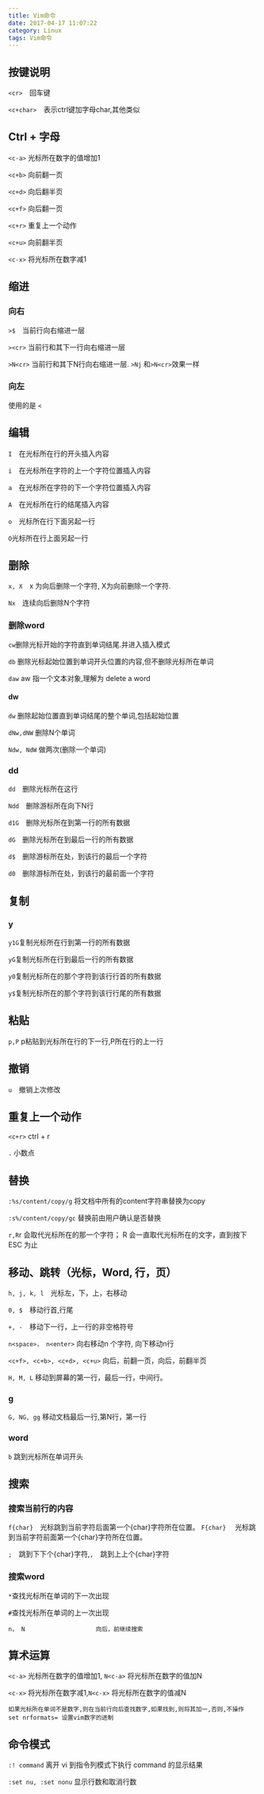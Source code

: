 ```yaml
---
title: Vim命令
date: 2017-04-17 11:07:22
category: Linux
tags: Vim命令
---
```

按键说明
---
`<cr>`&emsp;回车键

`<c+char>`&emsp;表示ctrl键加字母char,其他类似

Ctrl + 字母
---
`<c-a>` 光标所在数字的值增加1

`<c+b>` 向前翻一页

`<c+d>` 向后翻半页

`<c+f>` 向后翻一页

`<c+r>` 重复上一个动作

`<c+u>` 向前翻半页

`<c-x>` 将光标所在数字减1


缩进
---
### 向右
`>$`&emsp;当前行向右缩进一层

`><cr>` 当前行和其下一行向右缩进一层

`>N<cr>` 当前行和其下N行向右缩进一层. `>Nj` 和`>N<cr>`效果一样

### 向左
使用的是 `<`

编辑
---
`I`&emsp;在光标所在行的开头插入内容

`i`&emsp;在光标所在字符的上一个字符位置插入内容

`a`&emsp;在光标所在字符的下一个字符位置插入内容

`A`&emsp;在光标所在行的结尾插入内容

`o`&emsp;光标所在行下面另起一行

`O`光标所在行上面另起一行

删除
---
`x, X`&emsp;x 为向后删除一个字符, X为向前删除一个字符. 

`Nx`&emsp;连续向后删除N个字符

### 删除word

`cw`删除光标开始的字符直到单词结尾.并进入插入模式

`db` 删除光标起始位置到单词开头位置的内容,但不删除光标所在单词

`daw` aw 指一个文本对象,理解为 delete a word

#### dw

`dw` 删除起始位置直到单词结尾的整个单词,包括起始位置

`dNw,dNW` 删除N个单词

`Ndw, NdW` 做两次(删除一个单词)

### dd

`dd`&emsp;删除光标所在这行

`Ndd`&emsp;删除游标所在向下N行

`d1G`&emsp;删除光标所在到第一行的所有数据

`dG`&emsp;删除光标所在到最后一行的所有数据

`d$`&emsp;删除游标所在处，到该行的最后一个字符

`d0`&emsp;删除游标所在处，到该行的最前面一个字符

复制
---
### y
`y1G`复制光标所在行到第一行的所有数据

`yG`复制光标所在行到最后一行的所有数据

`y0`复制光标所在的那个字符到该行行首的所有数据

`y$`复制光标所在的那个字符到该行行尾的所有数据

粘贴
---	
`p,P` p粘贴到光标所在行的下一行,P所在行的上一行

撤销
---
`u`&emsp;撤销上次修改

重复上一个动作
---
`<c+r>` ctrl + r

`.`	小数点
	
替换
---
`:%s/content/copy/g` 将文档中所有的content字符串替换为copy

`:s%/content/copy/gc` 替换前由用户确认是否替换

`r,R`r 会取代光标所在的那一个字符； R 会一直取代光标所在的文字，直到按下ESC 为止

移动、跳转（光标，Word, 行，页）
---
`h, j, k, l`&emsp;光标左，下，上，右移动

`0, $`&emsp;移动行首,行尾

`+, -`&emsp;移动下一行，上一行的非空格符号

`n<space>， n<enter>` 向右移动n 个字符, 向下移动n行

`<c+f>, <c+b>, <c+d>, <c+u>` 向后，前翻一页，向后，前翻半页	

`H, M, L` 移动到屏幕的第一行，最后一行，中间行。

### g
`G, NG, gg` 移动文档最后一行,第N行，第一行

### word
`b` 跳到光标所在单词开头

搜索
---
### 搜索当前行的内容
`f{char}`&emsp;光标跳到当前字符后面第一个{char}字符所在位置。 `F{char}` &emsp;光标跳到当前字符前面第一个{char}字符所在位置。 

`;`&emsp;跳到下下个{char}字符,`,`&emsp;跳到上上个{char}字符

### 搜索word
`*`查找光标所在单词的下一次出现	

`#`查找光标所在单词的上一次出现

	n， N					向后，前继续搜索

算术运算
---
`<c-a>` 光标所在数字的值增加1, `N<c-a>` 将光标所在数字的值加N

`<c-x>` 将光标所在数字减1,`N<c-x>` 将光标所在数字的值减N
	
	如果光标所在单词不是数字,则在当前行向后查找数字,如果找到,则将其加一,否则,不操作
	set nrformats= 设置vim数字的进制

命令模式
---
`:! command` 离开 vi 到指令列模式下执行 command 的显示结果

`:set nu, :set nonu` 显示行数和取消行数